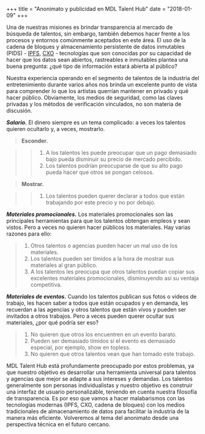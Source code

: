 +++
title = "Anonimato y publicidad en MDL Talent Hub"
date = "2018-01-09"
+++

Una de nuestras misiones es brindar transparencia al mercado de búsqueda de talentos, sin embargo, también debemos hacer frente a los procesos y entornos comúnmente aceptados en este área. El uso de la cadena de bloques y almacenamiento persistente de datos inmutables (PIDS) - [IPFS](https://ipfs.io/), [CXO](https://www.skycoin.net/) - tecnologías que son conocidas por su capacidad de hacer que los datos sean abiertos, rastreables e inmutables plantea una buena pregunta: ¿qué tipo de información estará abierta al público?

Nuestra experiencia operando en el segmento de talentos de la industria del entretenimiento durante varios años nos brinda un excelente punto de vista para comprender lo que los artistas querrían mantener en privado y qué hacer público. Obviamente, los medios de seguridad, como las claves privadas y los métodos de verificación vinculados, no son materia de discusión.

***Salario.*** El dinero siempre es un tema complicado: a veces los talentos quieren ocultarlo y, a veces, mostrarlo.

>**Esconder.**

>>  1. A los talentos les puede preocupar que un pago demasiado bajo pueda disminuir su precio de mercado percibido.
>>  2. Los talentos podrían preocuparse de que su alto pago pueda hacer que otros se pongan celosos.

>**Mostrar.**

>>  1. Los talentos pueden querer declarar a todos que están trabajando por este precio y no por debajo.

***Materiales promocionales.*** Los materiales promocionales son las principales herramientas para que los talentos obtengan empleos y sean vistos. Pero a veces no quieren hacer públicos los materiales. Hay varias razones para ello:

>  1.	Otros talentos o agencias pueden hacer un mal uso de los materiales.
>  2.	Los talentos pueden ser tímidos a la hora de mostrar sus materiales al gran público.
>  3.	A los talentos les preocupa que otros talentos puedan copiar sus excelentes materiales promocionales, disminuyendo así su ventaja competitiva.

***Materiales de eventos.*** Cuando los talentos publican sus fotos o videos de trabajo, les hacen saber a todos que están ocupados y en demanda, les recuerdan a las agencias y otros talentos que están vivos y pueden ser invitados a otros trabajos. Pero a veces pueden querer ocultar sus materiales, ¿por qué podría ser eso?

>  1.	No quieren que otros los encuentren en un evento barato.
>  2.	Pueden ser demasiado tímidos si el evento es demasiado especial, por ejemplo, show en topless.
>  3.	No quieren que otros talentos vean que han tomado este trabajo.

MDL Talent Hub está profundamente preocupado por estos problemas, ya que nuestro objetivo es desarrollar una herramienta universal para talentos y agencias que mejor se adapte a sus intereses y demandas. Los talentos generalmente son personas individualistas y nuestro objetivo es construir una interfaz de usuario personalizable, teniendo en cuenta nuestra filosofía de transparencia. Es por eso que vamos a hacer malabarismos con las tecnologías modernas (IPFS, CXO, cadena de bloques) con los medios tradicionales de almacenamiento de datos para facilitar la industria de la manera más eficiente. Volveremos al tema del anonimato desde una perspectiva técnica en el futuro cercano.

